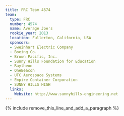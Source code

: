 ```yaml
---
title: FRC Team 4574
team:
  type: FRC
  number: 4574
  name: Average Joe's
  rookie_year: 2013
  location: Fullerton, California, USA
  sponsors:
  - Sweinhart Electric Company
  - Boeing Co.
  - Brown Pacific, Inc.
  - Sunny Hills Foundation for Education
  - Raytheon
  - OneBeacon
  - UTC Aerospace Systems
  - Empire Container Corporation
  - SUNNY HILLS HIGH
  links:
    Website: http://www.sunnyhills-engineering.net
---
```


{% include remove_this_line_and_add_a_paragraph %}